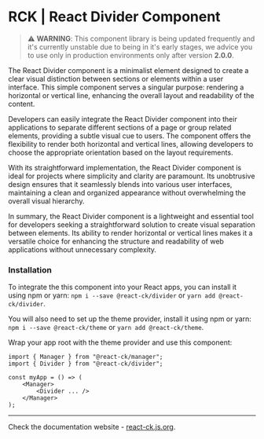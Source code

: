 # RCK | React Divider Component

> :warning: **WARNING**: This component library is being updated frequently and it's currently unstable due to being in it's early stages, we advice you to use only in production environments only after version **2.0.0**.

The React Divider component is a minimalist element designed to create a clear visual distinction between sections or elements within a user interface. This simple component serves a singular purpose: rendering a horizontal or vertical line, enhancing the overall layout and readability of the content.

Developers can easily integrate the React Divider component into their applications to separate different sections of a page or group related elements, providing a subtle visual cue to users. The component offers the flexibility to render both horizontal and vertical lines, allowing developers to choose the appropriate orientation based on the layout requirements.

With its straightforward implementation, the React Divider component is ideal for projects where simplicity and clarity are paramount. Its unobtrusive design ensures that it seamlessly blends into various user interfaces, maintaining a clean and organized appearance without overwhelming the overall visual hierarchy.

In summary, the React Divider component is a lightweight and essential tool for developers seeking a straightforward solution to create visual separation between elements. Its ability to render horizontal or vertical lines makes it a versatile choice for enhancing the structure and readability of web applications without unnecessary complexity.

### Installation 

To integrate the this component into your React apps, you can install it using npm or yarn: `npm i --save @react-ck/divider` or `yarn add @react-ck/divider`.

You will also need to set up the theme provider, install it using npm or yarn: `npm i --save @react-ck/theme` or `yarn add @react-ck/theme`.

Wrap your app root with the theme provider and use this component:

```tsx
import { Manager } from "@react-ck/manager";
import { Divider } from "@react-ck/divider";

const myApp = () => (
    <Manager>
        <Divider ... />
    </Manager>
);
```

<!-- storybook-ignore -->

---

Check the documentation website - [react-ck.js.org](https://react-ck.js.org).